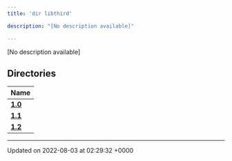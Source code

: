 ```yaml
---
title: 'dir libthird'

description: "[No description available]"

---
```







[No description available]

## Directories

| Name           |
| -------------- |
| **[1.0](/documentation/code/gambit_sphinx/files/dir_8f73f5946d66c349bdd8f7018e5320bf/#dir-1.0)**  |
| **[1.1](/documentation/code/gambit_sphinx/files/dir_a845c478c438a6141c8d029c79108bfd/#dir-1.1)**  |
| **[1.2](/documentation/code/gambit_sphinx/files/dir_7f992b9dc14fc5ffaba8620ee097a6ff/#dir-1.2)**  |






-------------------------------

Updated on 2022-08-03 at 02:29:32 +0000
